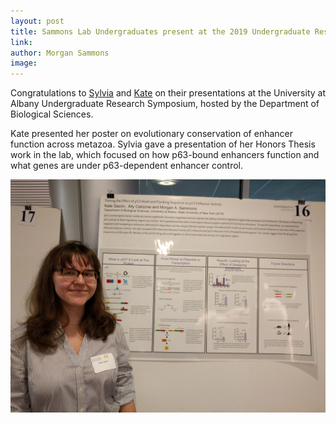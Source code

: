 ```yaml
---
layout: post
title: Sammons Lab Undergraduates present at the 2019 Undergraduate Research Symposium
link: 
author: Morgan Sammons
image: 
---
```




Congratulations to [Sylvia](/team/Sylvia-Kuang/) and [Kate](/team/Kate-Sazon/) on their presentations at the University at Albany Undergraduate Research Symposium, hosted by the Department of Biological Sciences. 


Kate presented her poster on evolutionary conservation of enhancer function across metazoa. Sylvia gave a presentation of her Honors Thesis work in the lab, which focused on how p63-bound enhancers function and what genes are under p63-dependent enhancer control.

![](/images/news/K.Sazon.2019.UGRS.jpg)